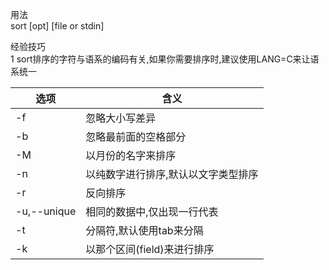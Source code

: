 用法  
sort [opt] [file or stdin]



经验技巧  
1 sort排序的字符与语系的编码有关,如果你需要排序时,建议使用LANG=C来让语系统一  

选项 | 含义
-- | --
-f | 忽略大小写差异
-b | 忽略最前面的空格部分
-M | 以月份的名字来排序
-n | 以纯数字进行排序,默认以文字类型排序
-r | 反向排序
-u,--unique | 相同的数据中,仅出现一行代表
-t | 分隔符,默认使用tab来分隔
-k | 以那个区间(field)来进行排序